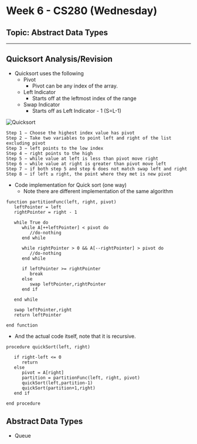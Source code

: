 # Week 6 - CS280 (Wednesday)
## Topic: Abstract Data Types
---
## Quicksort Analysis/Revision
- Quicksort uses the following
  - Pivot
    - Pivot can be any index of the array.
  - Left Indicator
    - Starts off at the leftmost index of the range
  - Swap Indicator
    - Starts off as Left Indicator - 1 (S=L-1)

![Quicksort](https://upload.wikimedia.org/wikipedia/commons/9/9c/Quicksort-example.gif)
```
Step 1 − Choose the highest index value has pivot
Step 2 − Take two variables to point left and right of the list excluding pivot
Step 3 − left points to the low index
Step 4 − right points to the high
Step 5 − while value at left is less than pivot move right
Step 6 − while value at right is greater than pivot move left
Step 7 − if both step 5 and step 6 does not match swap left and right
Step 8 − if left ≥ right, the point where they met is new pivot
```
- Code implementation for Quick sort (one way)
  - Note there are different implementation of the same algorithm
```
function partitionFunc(left, right, pivot)
   leftPointer = left
   rightPointer = right - 1

   while True do
      while A[++leftPointer] < pivot do
         //do-nothing            
      end while
		
      while rightPointer > 0 && A[--rightPointer] > pivot do
         //do-nothing         
      end while
		
      if leftPointer >= rightPointer
         break
      else                
         swap leftPointer,rightPointer
      end if
		
   end while 
	
   swap leftPointer,right
   return leftPointer
	
end function
```
- And the actual code itself, note that it is recursive.
```
procedure quickSort(left, right)

   if right-left <= 0
      return
   else     
      pivot = A[right]
      partition = partitionFunc(left, right, pivot)
      quickSort(left,partition-1)
      quickSort(partition+1,right)    
   end if		
   
end procedure
```
## Abstract Data Types
- Queue

